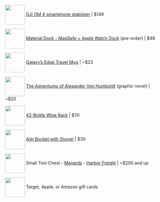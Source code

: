 <a href="https://www.amazon.com/DJI-OM-Handheld-Smartphone-Stabilizer/dp/B08CMVGVQY"><img src="https://images-na.ssl-images-amazon.com/images/I/71yauPbL7KL._AC_SL1500_.jpg" align="center" width="64" ></a> [DJI OM 4 smartphone stabilizer](https://www.amazon.com/DJI-OM-Handheld-Smartphone-Stabilizer/dp/B08CMVGVQY) |
$149

<a href="https://www.studioneat.com/products/materialdock"><img src="https://cdn.shopify.com/s/files/1/0057/8492/products/DDOCKPerps_1024x1024.jpg" align="center" width="64" ></a> [Material Dock - MagSafe + Apple Watch Dock](https://www.studioneat.com/products/materialdock) (pre-order) |
$48

<a href="https://wdwnt.com/2020/11/photos-new-star-wars-galaxys-edge-travel-mug-and-spirit-jersey-arrive-at-disneyland-resort/"><img src="https://wdwnt.com/wp-content/uploads/2020/11/galaxys-edge-travel-mug-1-5773869-1200x900.jpg" align="center" width="64" ></a> [Galaxy’s Edge Travel Mug](https://wdwnt.com/2020/11/photos-new-star-wars-galaxys-edge-travel-mug-and-spirit-jersey-arrive-at-disneyland-resort/) | 
~$23

<a href="https://www.amazon.com/dp/1524747378/"><img src="https://m.media-amazon.com/images/I/51PQVYXvl4L._SY346_.jpg" align="center" width="64" ></a> [The Adventures of Alexander Von Humboldt](https://www.amazon.com/dp/1524747378/) (graphic novel) | 
~$20

<a href="https://www.amazon.com/gp/product/B083LQRY6V/"><img src="https://images-na.ssl-images-amazon.com/images/I/71r46vBV9dL._AC_SL1500_.jpg" align="center" width="64" ></a> [42-Bottle Wine Rack](https://www.amazon.com/gp/product/B083LQRY6V/) |
$70

<a href="https://www.menards.com/main/heating-cooling/fireplaces-stoves/fireplace-wood-stove-tools-accessories/wood-stove-accessories/pleasant-hearth-products-reg-ash-bucket-with-shovel/fa025z-9/p-1444431364819-c-1524062365875.htm"><img src="https://hw.menardc.com/main/items/media/GHPGR001/ProductLarge/FA025Z-M-6401060-ash-bucket-shovel.jpg" align="center" width="64" ></a> [Ash Bucket with Shovel](https://www.menards.com/main/heating-cooling/fireplaces-stoves/fireplace-wood-stove-tools-accessories/wood-stove-accessories/pleasant-hearth-products-reg-ash-bucket-with-shovel/fa025z-9/p-1444431364819-c-1524062365875.htm) | 
$30

<a href="https://www.menards.com/main/tools/tool-storage/tool-chests/craftsman-reg-26-x-16-red-black-5-drawer-tool-chest/cmst22652rb/p-1547796572397-c-9188.htm"><img src="https://hw.menardc.com/main/items/media/WATER015/ProductLarge/CMST22652RB.jpg" align="center" width="64" ></a> Small Tool Chest - [Menards](https://www.menards.com/main/search.html?search=tool+chest&sf_categoryHierarchy=Storage+%26+Organization_12633%7EGarage+%26+Outdoor+Organizers_12635%7ETool+Storage_9185%7ETool+Chests_9188&queryType=allItems&sortby=priceAsc) - [Harbor Freight](https://www.harborfreight.com/search?category=2055%2C2056%2C2057&order=price-low&q=tool%20chest) |
~$200 and up

<img src="https://www.justdrums.com/wp-content/uploads/2018/12/giftcard_image1.png" align="center" width="64"> Target, Apple, or Amazon gift cards